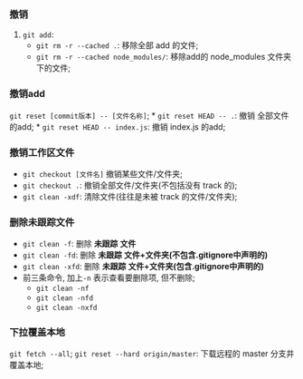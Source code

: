 ### 撤销
1. `git add`:
    * `git rm -r --cached .`: 移除全部 add 的文件;
    * `git rm -r --cached node_modules/`: 移除add的 node_modules 文件夹下的文件;

### 撤销add
`git reset [commit版本] -- [文件名称]`;
    * `git reset HEAD -- .`: 撤销 全部文件 的add;
    * `git reset HEAD -- index.js`: 撤销 index.js 的add;

### 撤销工作区文件
* `git checkout [文件名]` 撤销某些文件/文件夹;
* `git checkout .`: 撤销全部文件/文件夹(不包括没有 track 的);
* `git clean -xdf`: 清除文件(往往是未被 track 的文件/文件夹);

### 删除未跟踪文件
* `git clean -f`: 删除 **未跟踪** **文件**
* `git clean -fd`: 删除 **未跟踪** **文件+文件夹(不包含.gitignore中声明的)**
* `git clean -xfd`: 删除 **未跟踪** **文件+文件夹(包含.gitignore中声明的)**
* 前三条命令, 加上`-n` 表示查看要删除项, 但不删除;
    * `git clean -nf`
    * `git clean -nfd`
    * `git clean -nxfd`



### 下拉覆盖本地
`git fetch --all`;
`git reset --hard origin/master`: 下载远程的 master 分支并覆盖本地;